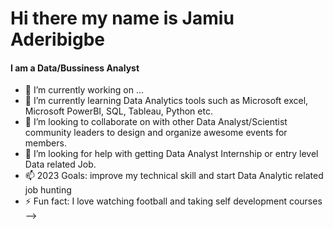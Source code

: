 # Hi there my name is Jamiu Aderibigbe
#### **I am a Data/Bussiness Analyst**


- 🔭 I’m currently working on ...
- 🌱 I’m currently learning Data Analytics tools such as Microsoft excel, Microsoft PowerBI, SQL, Tableau, Python etc.
- 👯 I’m looking to collaborate on with other Data Analyst/Scientist community leaders to design and organize awesome events for members.
- 🤔 I’m looking for help with getting Data Analyst Internship or entry level Data related Job.
- 📫 2023 Goals: improve my technical skill and start Data Analytic related job hunting
- ⚡ Fun fact: I love watching football and taking self development courses
-->
